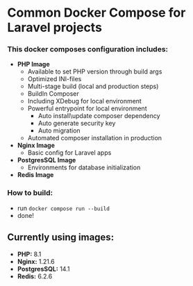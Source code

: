# Common Docker Compose for Laravel projects

### This docker composes configuration includes:
 - **PHP Image**
   - Available to set PHP version through build args
   - Optimized INI-files
   - Multi-stage build (local and production steps)
   - BuildIn Composer
   - Including XDebug for local environment
   - Powerful entrypoint for local environment
     - Auto install\update composer dependency
     - Auto generate security key
     - Auto migration
   - Automated composer installation in production
 - **Nginx Image**
   - Basic config for Laravel apps
 - **PostgresSQL Image**
   - Environments for database initialization
 - **Redis Image**

### How to build:
 - run `docker compose run --build`
 - done!

## Currently using images:
 - **PHP:** 8.1
 - **Nginx:** 1.21.6
 - **PostgresSQL:** 14.1
 - **Redis:** 6.2.6
